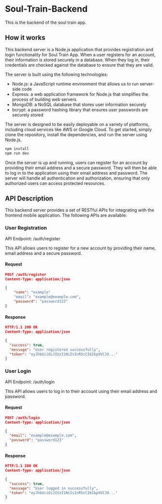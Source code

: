 # Soul-Train-Backend
This is the backend of the soul train app.
## How it works
This backend server is a Node.js application that provides registration and login functionality for Soul Train App. When a user registers for an account, their information is stored securely in a database. When they log in, their credentials are checked against the database to ensure that they are valid.

The server is built using the following technologies:

* Node.js: a JavaScript runtime environment that allows us to run server-side code
* Express: a web application framework for Node.js that simplifies the process of building web servers
* MongoDB: a NoSQL database that stores user information securely
* bcrypt: a password hashing library that ensures user passwords are securely stored

The server is designed to be easily deployable on a variety of platforms, including cloud services like AWS or Google Cloud. To get started, simply clone the repository, install the dependencies, and run the server using Node.js.
```bash
npm install
npm run dev
```
Once the server is up and running, users can register for an account by providing their email address and a secure password. They will then be able to log in to the application using their email address and password. The server will handle all authentication and authorization, ensuring that only authorized users can access protected resources.
## API Description
This backend server provides a set of RESTful APIs for integrating with the frontend mobile application.
The following APIs are available:
### User Registration
API Endpoint: /auth/register

This API allows users to register for a new account by providing their name, email address and a secure password.
#### Request
```JSON
POST /auth/register
Content-Type: application/json

{
    "name": "example"
    "email": "example@example.com",
    "password": "password123"
}
```
#### Response
```JSON
HTTP/1.1 200 OK
Content-Type: application/json

{
  "success": true,
  "message": "User registered successfully",
  "token": "eyJhbGciOiJIUzI1NiIsInR5cCI6IkpXVCJ9..."
}
```
### User Login
API Endpoint: /auth/login

This API allows users to log in to their account using their email address and password.
#### Request
```JSON
POST /auth/login
Content-Type: application/json

{
  "email": "example@example.com",
  "password": "password123"
}
```
#### Response
```JSON
HTTP/1.1 200 OK
Content-Type: application/json

{
  "success": true,
  "message": "User logged in successfully",
  "token": "eyJhbGciOiJIUzI1NiIsInR5cCI6IkpXVCJ9..."
}
```